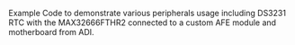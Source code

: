 Example Code to demonstrate various peripherals usage including DS3231 RTC with the MAX32666FTHR2 connected to a custom AFE module and motherboard from ADI.
